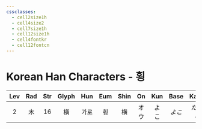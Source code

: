 ```yaml
---
cssclasses:
  - cell2size1h
  - cell4size2
  - cell7size1h
  - cell12size1h
  - cell4fontkr
  - cell12fontcn
---
```


# Korean Han Characters - 횡

| Lev | Rad | Str | Glyph | Hun | Eum | Shin | On  | Kun | Base | Kana  | Simp |     Man      |  Can   |     Viet     |
| :-: | :-: | :-: | :---: | :-: | :-: | :--: | :-: | :-: | :--: | :---: | :--: | :----------: | :----: | :----------: |
|  2  |  木  | 16  |   橫   | 가로  |  횡  |  横   | オウ  | よこ  | *よこ* | *たわる* |  横   | héng<br>hèng | waang4 | hoành<br>hoàng |
